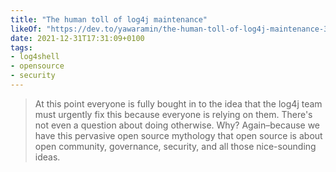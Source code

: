 ```yaml
---
title: "The human toll of log4j maintenance"
likeOf: "https://dev.to/yawaramin/the-human-toll-of-log4j-maintenance-35ap"
date: 2021-12-31T17:31:09+0100
tags:
- log4shell
- opensource
- security
---
```

> At this point everyone is fully bought in to the idea that the log4j team must urgently fix this because everyone is relying on them. There's not even a question about doing otherwise. Why? Again–because we have this pervasive open source mythology that open source is about open community, governance, security, and all those nice-sounding ideas.